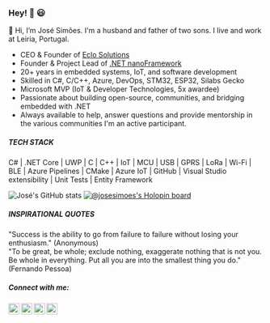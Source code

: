 ### Hey! 👋 :smiley:

👋 Hi, I’m José Simões. I'm a husband and father of two sons. I live and work at Leiria, Portugal.  
- CEO & Founder of [Eclo Solutions](https://www.eclo.solutions)  
- Founder & Project Lead of [.NET nanoFramework](https://www.nanoframework.net)  
- 20+ years in embedded systems, IoT, and software development  
- Skilled in C#, C/C++, Azure, DevOps, STM32, ESP32, Silabs Gecko  
- Microsoft MVP (IoT & Developer Technologies, 5x awardee)  
- Passionate about building open-source, communities, and bridging embedded with .NET  
- Always available to help, answer questions and provide mentorship in the various communities I'm an active participant.

##### TECH STACK

C# | .NET Core | UWP | C | C++ | IoT | MCU | USB | GPRS | LoRa | Wi-Fi | BLE | Azure Pipelines | CMake | Azure IoT | GitHub | Visual Studio extensibility | Unit Tests | Entity Framework

![José's GitHub stats](https://github-readme-stats.vercel.app/api?username=josesimoes&show_icons=true&theme=buefy)
[![@josesimoes's Holopin board](https://holopin.me/josesimoes)](https://holopin.io/@josesimoes)

##### INSPIRATIONAL QUOTES

"Success is the ability to go from failure to failure without losing your enthusiasm." (Anonymous)
<br/>
"To be great, be whole; exclude nothing, exaggerate nothing that is not you. Be whole in everything. Put all you are into the smallest thing you do." (Fernando Pessoa)

##### Connect with me:
[<img align="left" alt="Blog" width="22px" src="https://cdn.jsdelivr.net/npm/simple-icons@v3/icons/wordpress.svg" />](https://jsimoesblog.wordpress.com/)
[<img align="left" alt="LinkedIn" width="22px" src="https://cdn.jsdelivr.net/npm/simple-icons@v3/icons/linkedin.svg" />](https://www.linkedin.com/in/jose-simoes-eclo)
[<img align="left" alt="Mastodon" width="22px" src="https://cdn.jsdelivr.net/npm/simple-icons@v3/icons/mastodon.svg" />](https://dotnet.social/@jose_simoes)
[<img align="left" alt="Twitter" width="22px" src="https://cdn.jsdelivr.net/npm/simple-icons@v3/icons/twitter.svg" />](https://twitter.com/Jose_Simoes)
